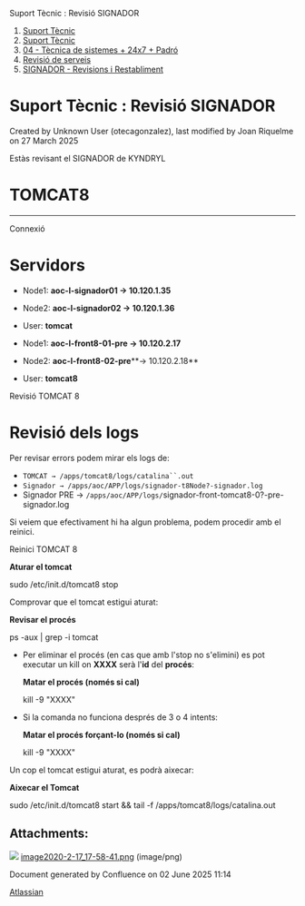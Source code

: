 Suport Tècnic : Revisió SIGNADOR  

1.  [Suport Tècnic](index.md)
2.  [Suport Tècnic](13893782.md)
3.  [04 - Tècnica de sistemes + 24x7 + Padró](26313202.md)
4.  [Revisió de serveis](36340340.md)
5.  [SIGNADOR - Revisions i Restabliment](SIGNADOR---Revisions-i-Restabliment_41521238.md)

Suport Tècnic : Revisió SIGNADOR
================================

Created by Unknown User (otecagonzalez), last modified by Joan Riquelme on 27 March 2025

Estàs revisant el SIGNADOR de KYNDRYL

  

TOMCAT8
=======

* * *

Connexió

Servidors 
==========

*   Node1: **aoc-l-signador01 → 10.120.1.35**
    
*   Node2: **aoc-l-signador02 → 10.120.1.36**
*   User: **tomcat**

*   Node1: **aoc-l-front8-01-pre → 10.120.2.17**
    
*   Node2: **aoc-l-front8-02-pre****→ 10.120.2.18**
*   User: **tomcat8**

Revisió TOMCAT 8

Revisió dels logs
=================

Per revisar errors podem mirar els logs de:

*   `TOMCAT → /apps/tomcat8/logs/catalina``.out`
*   `Signador → /apps/aoc/APP/logs/signador-t8Node?-signador.log`
*   Signador PRE → `/apps/aoc/APP/logs/`signador-front-tomcat8-0?-pre-signador.log

Si veiem que efectivament hi ha algun problema, podem procedir amb el reinici.

  

Reinici TOMCAT 8

  

**Aturar el tomcat**

sudo /etc/init.d/tomcat8 stop

  

Comprovar que el tomcat estigui aturat:

**Revisar el procés**

ps -aux | grep -i tomcat

  

*   Per eliminar el procés (en cas que amb l'stop no s'elimini) es pot executar un kill on **XXXX** serà l'**id** del **procés**:
    
    **Matar el procés (només si cal)**
    
    kill -9 "XXXX"
    
*   Si la comanda no funciona després de 3 o 4 intents:
    
    **Matar el procés forçant-lo (només si cal)**
    
    kill -9 "XXXX"
    

  

Un cop el tomcat estigui aturat, es podrà aixecar:

**Aixecar el Tomcat**

sudo /etc/init.d/tomcat8 start && tail -f /apps/tomcat8/logs/catalina.out

  

  

  

  

  

Attachments:
------------

![](images/icons/bullet_blue.gif) [image2020-2-17\_17-58-41.png](attachments/41517057/41517058.png) (image/png)  

Document generated by Confluence on 02 June 2025 11:14

[Atlassian](http://www.atlassian.com/)